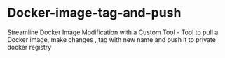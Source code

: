 # Docker-image-tag-and-push
Streamline Docker Image Modification with a Custom Tool - Tool to pull a Docker image, make changes , tag with new name and push it to private docker registry
